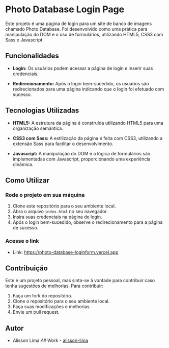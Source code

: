 # Photo Database Login Page

Este projeto é uma página de login para um site de banco de imagens chamado Photo Database. Foi desenvolvido como uma prática para manipulação do DOM e o uso de formulários, utilizando HTML5, CSS3 com Sass e Javascript.

## Funcionalidades

- **Login:** Os usuários podem acessar a página de login e inserir suas credenciais.

- **Redirecionamento:** Após o login bem-sucedido, os usuários são redirecionados para uma página indicando que o login foi efetuado com sucesso.

## Tecnologias Utilizadas

- **HTML5:** A estrutura da página é construída utilizando HTML5 para uma organização semântica.

- **CSS3 com Sass:** A estilização da página é feita com CSS3, utilizando a extensão Sass para facilitar o desenvolvimento.

- **Javascript:** A manipulação do DOM e a lógica de formulários são implementadas com Javascript, proporcionando uma experiência dinâmica.

## Como Utilizar

### Rode o projeto em sua máquina

  1. Clone este repositório para o seu ambiente local.
  2. Abra o arquivo `index.html` no seu navegador.
  3. Insira suas credenciais na página de login.
  4. Após o login bem-sucedido, observe o redirecionamento para a página de sucesso.

### Acesse o link

  - Link: https://photo-database-loginform.vercel.app

## Contribuição

Este é um projeto pessoal, mas sinta-se à vontade para contribuir caso tenha sugestões de melhorias. Para contribuir:

1. Faça um fork do repositório.
2. Clone o repositório para o seu ambiente local.
3. Faça suas modificações e melhorias.
4. Envie um pull request.

## Autor

- Alisson Lima *All Work* - [alisson-lima](https://github.com/Alisson-Lima)
